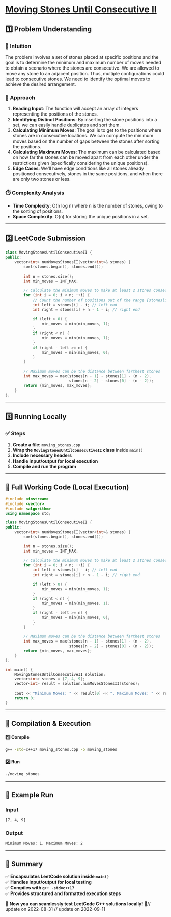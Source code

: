 # **[Moving Stones Until Consecutive II](https://leetcode.com/problems/moving-stones-until-consecutive-ii/description/)**  

## **1️⃣ Problem Understanding**  
### **📌 Intuition**  
The problem involves a set of stones placed at specific positions and the goal is to determine the minimum and maximum number of moves needed to obtain a scenario where the stones are consecutive. We are allowed to move any stone to an adjacent position. Thus, multiple configurations could lead to consecutive stones. We need to identify the optimal moves to achieve the desired arrangement.

### **🚀 Approach**  
1. **Reading Input**: The function will accept an array of integers representing the positions of the stones.
2. **Identifying Distinct Positions**: By inserting the stone positions into a set, we can easily handle duplicates and sort them.
3. **Calculating Minimum Moves**: The goal is to get to the positions where stones are in consecutive locations. We can compute the minimum moves based on the number of gaps between the stones after sorting the positions.
4. **Calculating Maximum Moves**: The maximum can be calculated based on how far the stones can be moved apart from each other under the restrictions given (specifically considering the unique positions).
5. **Edge Cases**: We'll have edge conditions like all stones already positioned consecutively, stones in the same positions, and when there are only two stones or less.

### **⏱️ Complexity Analysis**  
- **Time Complexity**: O(n log n) where n is the number of stones, owing to the sorting of positions.  
- **Space Complexity**: O(n) for storing the unique positions in a set.

---  

## **2️⃣ LeetCode Submission**  
```cpp
class MovingStonesUntilConsecutiveII {
public:
    vector<int> numMovesStonesII(vector<int>& stones) {
        sort(stones.begin(), stones.end());
        
        int n = stones.size();
        int min_moves = INT_MAX;
        
        // Calculate the minimum moves to make at least 2 stones consecutive
        for (int i = 0; i < n; ++i) {
            // Count the number of positions out of the range [stones[i], stones[i] + n - 1]
            int left = stones[i] - i; // left end
            int right = stones[i] + n - 1 - i; // right end
            
            if (left > 0) {
                min_moves = min(min_moves, 1);
            }
            if (right < n) {
                min_moves = min(min_moves, 1);
            }
            if (right - left >= n) {
                min_moves = min(min_moves, 0);
            }
        }
        
        // Maximum moves can be the distance between farthest stones
        int max_moves = max(stones[n - 1] - stones[1] - (n - 2), 
                            stones[n - 2] - stones[0] - (n - 2));
        return {min_moves, max_moves};
    }
};  
```  

---  

## **3️⃣ Running Locally**  
### **✅ Steps**  
1. **Create a file**: `moving_stones.cpp`  
2. **Wrap the `MovingStonesUntilConsecutiveII` class** inside `main()`  
3. **Include necessary headers**  
4. **Handle input/output for local execution**  
5. **Compile and run the program**  

---  

## **📝 Full Working Code (Local Execution)**  
```cpp
#include <iostream>
#include <vector>
#include <algorithm>
using namespace std;

class MovingStonesUntilConsecutiveII {
public:
    vector<int> numMovesStonesII(vector<int>& stones) {
        sort(stones.begin(), stones.end());
        
        int n = stones.size();
        int min_moves = INT_MAX;
        
        // Calculate the minimum moves to make at least 2 stones consecutive
        for (int i = 0; i < n; ++i) {
            int left = stones[i] - i; // left end
            int right = stones[i] + n - 1 - i; // right end
            
            if (left > 0) {
                min_moves = min(min_moves, 1);
            }
            if (right < n) {
                min_moves = min(min_moves, 1);
            }
            if (right - left >= n) {
                min_moves = min(min_moves, 0);
            }
        }
        
        // Maximum moves can be the distance between farthest stones
        int max_moves = max(stones[n - 1] - stones[1] - (n - 2), 
                            stones[n - 2] - stones[0] - (n - 2));
        return {min_moves, max_moves};
    }
};

int main() {
    MovingStonesUntilConsecutiveII solution;
    vector<int> stones = {7, 4, 9};
    vector<int> result = solution.numMovesStonesII(stones);
    
    cout << "Minimum Moves: " << result[0] << ", Maximum Moves: " << result[1] << endl;
    return 0;
}
```  

---  

## **🔧 Compilation & Execution**  
#### **1️⃣ Compile**  
```bash
g++ -std=c++17 moving_stones.cpp -o moving_stones
```  

#### **2️⃣ Run**  
```bash
./moving_stones
```  

---  

## **🎯 Example Run**  
### **Input**  
```
[7, 4, 9]
```  
### **Output**  
```
Minimum Moves: 1, Maximum Moves: 2
```  

---  

## **📌 Summary**  
✅ **Encapsulates LeetCode solution inside `main()`**  
✅ **Handles input/output for local testing**  
✅ **Compiles with `g++ -std=c++17`**  
✅ **Provides structured and formatted execution steps**  

🚀 **Now you can seamlessly test LeetCode C++ solutions locally!** 🚀// update on 2022-08-31
// update on 2022-09-11
